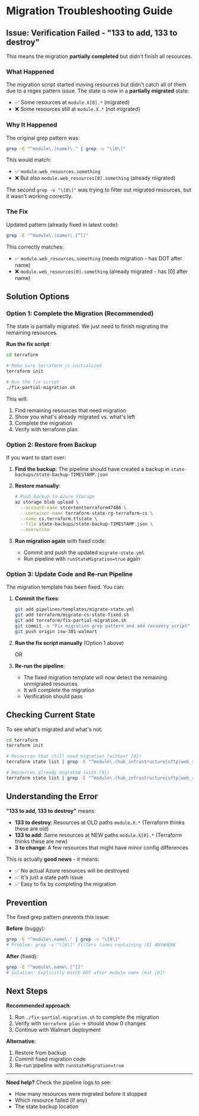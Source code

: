 # Migration Troubleshooting Guide

## Issue: Verification Failed - "133 to add, 133 to destroy"

This means the migration **partially completed** but didn't finish all resources.

### What Happened

The migration script started moving resources but didn't catch all of them due to a regex pattern issue. The state is now in a **partially migrated** state:
- ✅ Some resources at `module.X[0].*` (migrated)
- ❌ Some resources still at `module.X.*` (not migrated)

### Why It Happened

The original grep pattern was:
```bash
grep -E "^module\.(name)\." | grep -v "\[0\]"
```

This would match:
- ✅ `module.web_resources.something`
- ❌ But also `module.web_resources[0].something` (already migrated)

The second `grep -v "\[0\]"` was trying to filter out migrated resources, but it wasn't working correctly.

### The Fix

Updated pattern (already fixed in latest code):
```bash
grep -E "^module\.(name)\.[^[]"
```

This correctly matches:
- ✅ `module.web_resources.something` (needs migration - has DOT after name)
- ❌ `module.web_resources[0].something` (already migrated - has [0] after name)

## Solution Options

### Option 1: Complete the Migration (Recommended)

The state is partially migrated. We just need to finish migrating the remaining resources.

**Run the fix script**:
```bash
cd terraform

# Make sure terraform is initialized
terraform init

# Run the fix script
./fix-partial-migration.sh
```

This will:
1. Find remaining resources that need migration
2. Show you what's already migrated vs. what's left
3. Complete the migration
4. Verify with terraform plan

### Option 2: Restore from Backup

If you want to start over:

1. **Find the backup**: The pipeline should have created a backup in `state-backups/state-backup-TIMESTAMP.json`

2. **Restore manually**:
   ```bash
   # Push backup to Azure Storage
   az storage blob upload \
     --account-name stcertentterraform47486 \
     --container-name terraform-state-rg-terraform-cs \
     --name cs.terraform.tfstate \
     --file state-backups/state-backup-TIMESTAMP.json \
     --overwrite
   ```

3. **Run migration again** with fixed code:
   - Commit and push the updated `migrate-state.yml`
   - Run pipeline with `runStateMigration=true` again

### Option 3: Update Code and Re-run Pipeline

The migration template has been fixed. You can:

1. **Commit the fixes**:
   ```bash
   git add pipelines/templates/migrate-state.yml
   git add terraform/migrate-cs-state-fixed.sh
   git add terraform/fix-partial-migration.sh
   git commit -m "Fix migration grep pattern and add recovery script"
   git push origin isw-301-walmart
   ```

2. **Run the fix script manually** (Option 1 above)

   OR

3. **Re-run the pipeline**:
   - The fixed migration template will now detect the remaining unmigrated resources
   - It will complete the migration
   - Verification should pass

## Checking Current State

To see what's migrated and what's not:

```bash
cd terraform
terraform init

# Resources that still need migration (without [0])
terraform state list | grep -E "^module\.(hub_infrastructure|sftp|web_resources|app_resources|db_resources_02|db_key_vault|ado_resources)\.[^[]"

# Resources already migrated (with [0])
terraform state list | grep -E "^module\.(hub_infrastructure|sftp|web_resources|app_resources|db_resources_02|db_key_vault|ado_resources)\[0\]"
```

## Understanding the Error

**"133 to add, 133 to destroy"** means:

- **133 to destroy**: Resources at OLD paths `module.X.*` (Terraform thinks these are old)
- **133 to add**: Same resources at NEW paths `module.X[0].*` (Terraform thinks these are new)
- **3 to change**: A few resources that might have minor config differences

This is actually **good news** - it means:
- ✅ No actual Azure resources will be destroyed
- ✅ It's just a state path issue
- ✅ Easy to fix by completing the migration

## Prevention

The fixed grep pattern prevents this issue:

**Before** (buggy):
```bash
grep -E "^module\.name\." | grep -v "\[0\]"
# Problem: grep -v "\[0\]" filters lines containing [0] ANYWHERE
```

**After** (fixed):
```bash
grep -E "^module\.name\.[^[]"
# Solution: Explicitly match DOT after module name (not [0])
```

## Next Steps

**Recommended approach**:

1. Run `./fix-partial-migration.sh` to complete the migration
2. Verify with `terraform plan` → should show 0 changes
3. Continue with Walmart deployment

**Alternative**:

1. Restore from backup
2. Commit fixed migration code
3. Re-run pipeline with `runStateMigration=true`

---

**Need help?** Check the pipeline logs to see:
- How many resources were migrated before it stopped
- Which resource failed (if any)
- The state backup location
